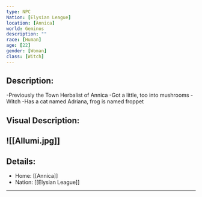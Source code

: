 ```yaml
---
type: NPC
Nation: [Elysian League]
location: [Annica]
world: Geminos
description: ""
race: [Human]
age: [22]
gender: [Woman]
class: [Witch]
---
```


## Description:

-Previously the Town Herbalist of Annica
-Got a little, too into mushrooms
-Witch
-Has a cat named Adriana, frog is named froppet


## Visual Description:
![[Allumi.jpg]]
---
## Details:
- Home: [[Annica]]
- Nation: [[Elysian League]]

---


